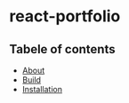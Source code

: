 # react-portfolio 

## Tabele of contents
* [About](#about)
* [Build](#build)
* [Installation](#installation)